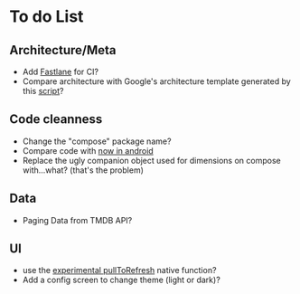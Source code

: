 # To do List

## Architecture/Meta

* Add [Fastlane](https://docs.fastlane.tools/getting-started/android/setup/) for CI?
* Compare architecture with Google's architecture template generated by
  this [script](https://github.com/android/architecture-templates)?

## Code cleanness
* Change the "compose" package name?
* Compare code with [now in android](https://github.com/android/nowinandroid)
* Replace the ugly companion object used for dimensions on compose with...what? (that's the problem)

## Data
* Paging Data from TMDB API?

## UI
* use the [experimental pullToRefresh](https://developer.android.com/reference/kotlin/androidx/compose/material/pullrefresh/package-summary#(androidx.compose.ui.Modifier).pullRefresh(androidx.compose.material.pullrefresh.PullRefreshState,kotlin.Boolean)) native function? 
* Add a config screen to change theme (light or dark)?








 